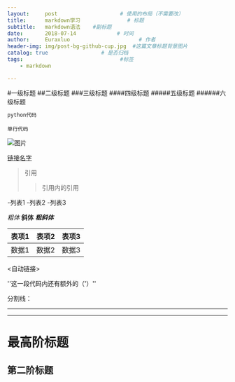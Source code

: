 ```yaml
---
layout:     post                    # 使用的布局（不需要改）
title:      markdown学习               # 标题 
subtitle:   markdown语法    #副标题
date:       2018-07-14             # 时间
author:     Euraxluo                      # 作者
header-img: img/post-bg-github-cup.jpg  #这篇文章标题背景图片
catalog: true                 # 是否归档
tags:                               #标签
    - markdown

---
```


#一级标题
##二级标题
###三级标题
####四级标题
#####五级标题
######六级标题

```python
python代码
```


`
单行代码
`

![图片](图片路径)

[链接名字](url)

>引用
>
>>引用内的引用

-列表1
-列表2
-列表3

*粗体*
**斜体**
***粗斜体***

| 表项1 | 表项2 | 表项3 |
| ----- | :---: | ----: |
| 数据1 | 数据2 | 数据3 |

<自动链接>

''这一段代码内还有额外的（'）''

分割线：
********
---------



最高阶标题
==========
第二阶标题
---------